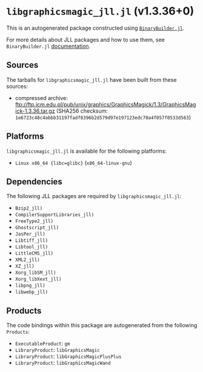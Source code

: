 # `libgraphicsmagic_jll.jl` (v1.3.36+0)

This is an autogenerated package constructed using [`BinaryBuilder.jl`](https://github.com/JuliaPackaging/BinaryBuilder.jl).

For more details about JLL packages and how to use them, see `BinaryBuilder.jl` [documentation](https://juliapackaging.github.io/BinaryBuilder.jl/dev/jll/).

## Sources

The tarballs for `libgraphicsmagic_jll.jl` have been built from these sources:

* compressed archive: ftp://ftp.icm.edu.pl/pub/unix/graphics/GraphicsMagick/1.3/GraphicsMagick-1.3.36.tar.gz (SHA256 checksum: `1e6723c48c4abbb31197fadf8396b2d579d97e197123edc70a4f057f0533d563`)

## Platforms

`libgraphicsmagic_jll.jl` is available for the following platforms:

* `Linux x86_64 {libc=glibc}` (`x86_64-linux-gnu`)

## Dependencies

The following JLL packages are required by `libgraphicsmagic_jll.jl`:

* `Bzip2_jll)`
* `CompilerSupportLibraries_jll)`
* `FreeType2_jll)`
* `Ghostscript_jll)`
* `JasPer_jll)`
* `Libtiff_jll)`
* `Libtool_jll)`
* `LittleCMS_jll)`
* `XML2_jll)`
* `XZ_jll)`
* `Xorg_libSM_jll)`
* `Xorg_libXext_jll)`
* `libpng_jll)`
* `libwebp_jll)`

## Products

The code bindings within this package are autogenerated from the following `Products`:

* `ExecutableProduct`: `gm`
* `LibraryProduct`: `libGraphicsMagic`
* `LibraryProduct`: `libGraphicsMagicPlusPlus`
* `LibraryProduct`: `libGraphicsMagicWand`
